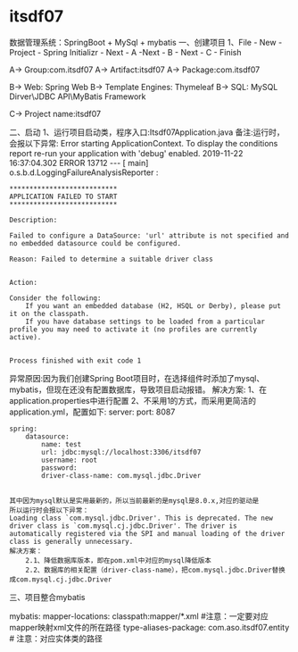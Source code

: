 # itsdf07
数据管理系统：SpringBoot + MySql + mybatis
一、创建项目
1、File - New - Project - Spring Initializr - Next - A -Next - B - Next - C - Finish

A->     Group:com.itsdf07
A->     Artifact:itsdf07
A->     Package:com.itsdf07
   
B->     Web:                Spring Web 
B->     Template Engines:   Thymeleaf
B->     SQL:                MySQL Dirver\JDBC API\MyBatis Framework 

C->     Project name:itsdf07

二、启动
1、运行项目启动类，程序入口:Itsdf07Application.java
备注:运行时，会报以下异常:
    Error starting ApplicationContext. To display the conditions report re-run your application with 'debug' enabled.
    2019-11-22 16:37:04.302 ERROR 13712 --- [           main] o.s.b.d.LoggingFailureAnalysisReporter   : 
    
    ***************************
    APPLICATION FAILED TO START
    ***************************
    
    Description:
    
    Failed to configure a DataSource: 'url' attribute is not specified and no embedded datasource could be configured.
    
    Reason: Failed to determine a suitable driver class
    
    
    Action:
    
    Consider the following:
    	If you want an embedded database (H2, HSQL or Derby), please put it on the classpath.
    	If you have database settings to be loaded from a particular profile you may need to activate it (no profiles are currently active).
    
    
    Process finished with exit code 1
    
异常原因:因为我们创建Spring Boot项目时，在选择组件时添加了mysql、mybatis，但现在还没有配置数据库，导致项目启动报错。
解决方案:
    1、在application.properties中进行配置
    2、不采用1的方式，而采用更简洁的application.yml，配置如下:
    server:
      port: 8087
     
    spring:
        datasource:
            name: test
            url: jdbc:mysql://localhost:3306/itsdf07
            username: root
            password: 
            driver-class-name: com.mysql.jdbc.Driver


    其中因为mysql默认是实用最新的，所以当前最新的是mysql是8.0.x,对应的驱动是
    所以运行时会报以下异常：
    Loading class `com.mysql.jdbc.Driver'. This is deprecated. The new driver class is `com.mysql.cj.jdbc.Driver'. The driver is automatically registered via the SPI and manual loading of the driver class is generally unnecessary.
    解决方案：
        2.1、降低数据库版本，即在pom.xml中对应的mysql降低版本
        2.2、数据库的相关配置（driver-class-name），把com.mysql.jdbc.Driver替换成com.mysql.cj.jdbc.Driver

三、项目整合mybatis

mybatis:
  mapper-locations: classpath:mapper/*.xml  #注意：一定要对应mapper映射xml文件的所在路径
  type-aliases-package: com.aso.itsdf07.entity  # 注意：对应实体类的路径    
  
      